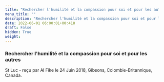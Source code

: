 ```yaml
---
title: "Rechercher l'humilité et la compassion pour soi et pour les autres"
menu_title: ""
description: "Rechercher l'humilité et la compassion pour soi et pour les autres"
date: 2022-06-01 06:00:01+00:418
draft: False
hidden: True
weight:
---
```

### Rechercher l'humilité et la compassion pour soi et pour les autres

St Luc - reçu par Al Fike le 24 Juin 2018, Gibsons, Colombie-Britannique, Canada.



